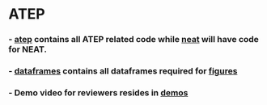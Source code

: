 # ATEP

### - [atep](https://github.com/umair-nasir14/ATEP/tree/main/atep) contains all ATEP related code while [neat](https://github.com/umair-nasir14/ATEP/tree/main/neat) will have code for NEAT.

### - [dataframes](https://github.com/umair-nasir14/ATEP/tree/main/dataframes) contains all dataframes required for [figures](https://github.com/umair-nasir14/ATEP/tree/main/figures)

### - Demo video for reviewers resides in [demos](https://github.com/umair-nasir14/ATEP/tree/main/demos)
